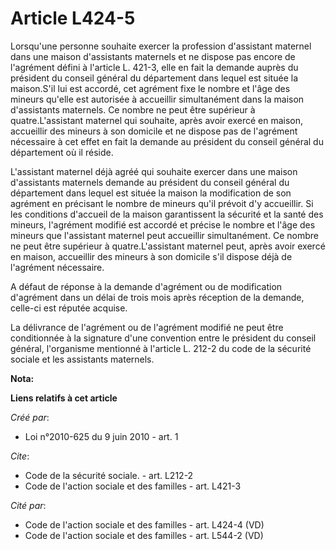 # Article L424-5

Lorsqu'une personne souhaite exercer la profession d'assistant maternel dans une maison d'assistants maternels et ne dispose
pas encore de l'agrément défini à l'article L. 421-3, elle en fait la demande auprès du président du conseil général du
département dans lequel est située la maison.S'il lui est accordé, cet agrément fixe le nombre et l'âge des mineurs qu'elle
est autorisée à accueillir simultanément dans la maison d'assistants maternels. Ce nombre ne peut être supérieur à
quatre.L'assistant maternel qui souhaite, après avoir exercé en maison, accueillir des mineurs à son domicile et ne dispose
pas de l'agrément nécessaire à cet effet en fait la demande au président du conseil général du département où il réside.

L'assistant maternel déjà agréé qui souhaite exercer dans une maison d'assistants maternels demande au président du conseil
général du département dans lequel est située la maison la modification de son agrément en précisant le nombre de mineurs
qu'il prévoit d'y accueillir. Si les conditions d'accueil de la maison garantissent la sécurité et la santé des mineurs,
l'agrément modifié est accordé et précise le nombre et l'âge des mineurs que l'assistant maternel peut accueillir
simultanément. Ce nombre ne peut être supérieur à quatre.L'assistant maternel peut, après avoir exercé en maison, accueillir
des mineurs à son domicile s'il dispose déjà de l'agrément nécessaire.

A défaut de réponse à la demande d'agrément ou de modification d'agrément dans un délai de trois mois après réception de la
demande, celle-ci est réputée acquise. 

La délivrance de l'agrément ou de l'agrément modifié ne peut être conditionnée à la signature d'une convention entre le
président du conseil général, l'organisme mentionné à l'article L. 212-2 du code de la sécurité sociale et les assistants
maternels.

**Nota:**



**Liens relatifs à cet article**

_Créé par_:

  - Loi n°2010-625 du 9 juin 2010 - art. 1

_Cite_:

  - Code de la sécurité sociale. - art. L212-2
  - Code de l'action sociale et des familles - art. L421-3

_Cité par_:

  - Code de l'action sociale et des familles - art. L424-4 (VD)
  - Code de l'action sociale et des familles - art. L544-2 (VD)
